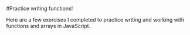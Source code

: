 #Practice writing functions!

Here are a few exercises I completed to practice writing and working with functions and arrays in JavaScript.
